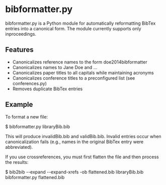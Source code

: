 bibformatter.py
==========

bibformatter.py is a Python module for automatically reformatting BibTex entries
into a canonical form. The module currently supports only inproceedings.

Features
--------
* Canonicalizes reference names to the form doe2014bibformatter
* Canonicalizes names to Jane Doe and ...
* Canonicalizes paper titles to all capitals while maintaining acronyms
* Canonicalizes conference titles to a preconfigured list (see conferences.py)
* Removes duplicate BibTex entries

Example
-------

To format a new file:

$ bibformatter.py libraryBib.bib

This will produce invalidBib.bib and validBib.bib. Invalid entries occur when
canonicalization fails (e.g., names in the original BibTex entry were
abbreviated).

If you use crossreferences, you must first flatten the file and then process the
results:

$ bib2bib --expand --expand-xrefs -ob flattened.bib libraryBib.bib
  bibformatter.py flattened.bib

